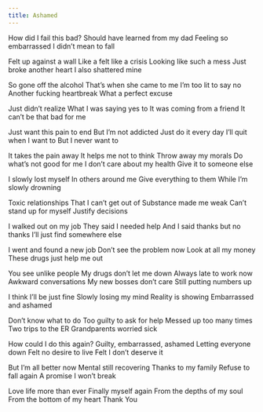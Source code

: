 ```yaml
---
title: Ashamed
---
```


How did I fail this bad?
Should have learned from my dad 
Feeling so embarrassed 
I didn’t mean to fall 
<!--more-->

Felt up against a wall 
Like a felt like a crisis 
Looking like such a mess 
Just broke another heart 
I also shattered mine

So gone off the alcohol 
That’s when she came to me 
I’m too lit to say no 
Another fucking heartbreak 
What a perfect excuse 

Just didn’t realize 
What I was saying yes to 
It was coming from a friend 
It can’t be that bad for me 

Just want this pain to end 
But I’m not addicted 
Just do it every day 
I’ll quit when I want to 
But I never want to 

It takes the pain away 
It helps me not to think 
Throw away my morals 
Do what’s not good for me 
I don’t care about my health 
Give it to someone else 

I slowly lost myself 
In others around me 
Give everything to them 
While I’m slowly drowning 

Toxic relationships 
That I can’t get out of 
Substance made me weak 
Can’t stand up for myself 
Justify decisions 

I walked out on my job 
They said I needed help 
And I said thanks but no thanks 
I’ll just find somewhere else 

I went and found a new job 
Don’t see the problem now 
Look at all my money 
These drugs just help me out 

You see unlike people 
My drugs don’t let me down
Always late to work now
Awkward conversations 
My new bosses don’t care 
Still putting numbers up 

I think I’ll be just fine 
Slowly losing my mind 
Reality is showing 
Embarrassed and ashamed 

Don’t know what to do 
Too guilty to ask for help
Messed up too many times 
Two trips to the ER 
Grandparents worried sick 

How could I do this again? 
Guilty, embarrassed, ashamed 
Letting everyone down 
Felt no desire to live 
Felt I don’t deserve it 

But I’m all better now 
Mental still recovering 
Thanks to my family 
Refuse to fall again 
A promise I won’t break 

Love life more than ever 
Finally myself again 
From the depths of my soul 
From the bottom of my heart 
Thank You
